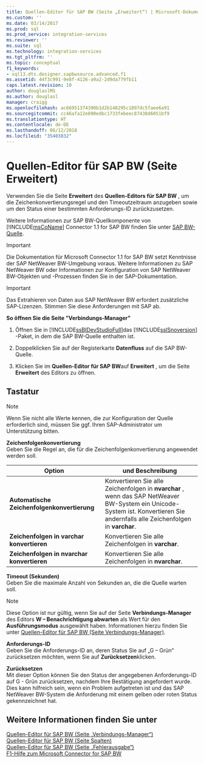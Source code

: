 ```yaml
---
title: Quellen-Editor für SAP BW (Seite „Erweitert“) | Microsoft-Dokumentation
ms.custom: ''
ms.date: 03/14/2017
ms.prod: sql
ms.prod_service: integration-services
ms.reviewer: ''
ms.suite: sql
ms.technology: integration-services
ms.tgt_pltfrm: ''
ms.topic: conceptual
f1_keywords:
- sql13.dts.designer.sapbwsource.advanced.f1
ms.assetid: 44f3c991-9e8f-4126-a9a2-2d9da779fb11
caps.latest.revision: 10
author: douglaslMS
ms.author: douglasl
manager: craigg
ms.openlocfilehash: ac66951374390b1d2b148295c1097dc5faee6a91
ms.sourcegitcommit: cc46afa12e890edbc1733febeec87438d6051bf9
ms.translationtype: HT
ms.contentlocale: de-DE
ms.lasthandoff: 06/12/2018
ms.locfileid: "35403832"
---
```

# <a name="sap-bw-source-editor-advanced-page"></a>Quellen-Editor für SAP BW (Seite Erweitert)
  Verwenden Sie die Seite **Erweitert** des **Quellen-Editors für SAP BW** , um die Zeichenkonvertierungsregel und den Timeoutzeitraum anzugeben sowie um den Status einer bestimmten Anforderungs-ID zurückzusetzen.  
  
 Weitere Informationen zur SAP BW-Quellkomponente von [!INCLUDE[msCoName](../../includes/msconame-md.md)] Connector 1.1 for SAP BW finden Sie unter [SAP BW-Quelle](../../integration-services/data-flow/sap-bw-source.md).  
  
> [!IMPORTANT]  
>  Die Dokumentation für Microsoft Connector 1.1 for SAP BW setzt Kenntnisse der SAP NetWeaver BW-Umgebung voraus. Weitere Informationen zu SAP NetWeaver BW oder Informationen zur Konfiguration von SAP NetWeaver BW-Objekten und -Prozessen finden Sie in der SAP-Dokumentation.  
  
> [!IMPORTANT]  
>  Das Extrahieren von Daten aus SAP NetWeaver BW erfordert zusätzliche SAP-Lizenzen. Stimmen Sie diese Anforderungen mit SAP ab.  
  
 **So öffnen Sie die Seite "Verbindungs-Manager"**  
  
1.  Öffnen Sie in [!INCLUDE[ssBIDevStudioFull](../../includes/ssbidevstudiofull-md.md)]das [!INCLUDE[ssISnoversion](../../includes/ssisnoversion-md.md)] -Paket, in dem die SAP BW-Quelle enthalten ist.  
  
2.  Doppelklicken Sie auf der Registerkarte **Datenfluss** auf die SAP BW-Quelle.  
  
3.  Klicken Sie im **Quellen-Editor für SAP BW**auf **Erweitert** , um die Seite **Erweitert** des Editors zu öffnen.  
  
## <a name="options"></a>Tastatur  
  
> [!NOTE]  
>  Wenn Sie nicht alle Werte kennen, die zur Konfiguration der Quelle erforderlich sind, müssen Sie ggf. Ihren SAP-Administrator um Unterstützung bitten.  
  
 **Zeichenfolgenkonvertierung**  
 Geben Sie die Regel an, die für die Zeichenfolgenkonvertierung angewendet werden soll.  
  
|Option|und Beschreibung|  
|------------|-----------------|  
|**Automatische Zeichenfolgenkonvertierung**|Konvertieren Sie alle Zeichenfolgen in **nvarchar** , wenn das SAP NetWeaver BW-System ein Unicode-System ist. Konvertieren Sie andernfalls alle Zeichenfolgen in **varchar**.|  
|**Zeichenfolgen in varchar konvertieren**|Konvertieren Sie alle Zeichenfolgen in **varchar**.|  
|**Zeichenfolgen in nvarchar konvertieren**|Konvertieren Sie alle Zeichenfolgen in **nvarchar**.|  
  
 **Timeout (Sekunden)**  
 Geben Sie die maximale Anzahl von Sekunden an, die die Quelle warten soll.  
  
> [!NOTE]  
>  Diese Option ist nur gültig, wenn Sie auf der Seite **Verbindungs-Manager** des Editors **W – Benachrichtigung abwarten** als Wert für den **Ausführungsmodus** ausgewählt haben. Informationen hierzu finden Sie unter [Quellen-Editor für SAP BW &#40;Seite Verbindungs-Manager&#41;](../../integration-services/data-flow/sap-bw-source-editor-connection-manager-page.md).  
  
 **Anforderungs-ID**  
 Geben Sie die Anforderungs-ID an, deren Status Sie auf „G – Grün“ zurücksetzen möchten, wenn Sie auf **Zurücksetzen**klicken.  
  
 **Zurücksetzen**  
 Mit dieser Option können Sie den Status der angegebenen Anforderungs-ID auf G - Grün zurücksetzen, nachdem Ihre Bestätigung angefordert wurde. Dies kann hilfreich sein, wenn ein Problem aufgetreten ist und das SAP NetWeaver BW-System die Anforderung mit einem gelben oder roten Status gekennzeichnet hat.  
  
## <a name="see-also"></a>Weitere Informationen finden Sie unter  
 [Quellen-Editor für SAP BW &#40;Seite „Verbindungs-Manager“&#41;](../../integration-services/data-flow/sap-bw-source-editor-connection-manager-page.md)   
 [Quellen-Editor für SAP BW &#40;Seite Spalten&#41;](../../integration-services/data-flow/sap-bw-source-editor-columns-page.md)   
 [Quellen-Editor für SAP BW &#40;Seite „Fehlerausgabe“&#41;](../../integration-services/data-flow/sap-bw-source-editor-error-output-page.md)   
 [F1-Hilfe zum Microsoft Connector for SAP BW](../../integration-services/microsoft-connector-for-sap-bw-f1-help.md)  
  
  
